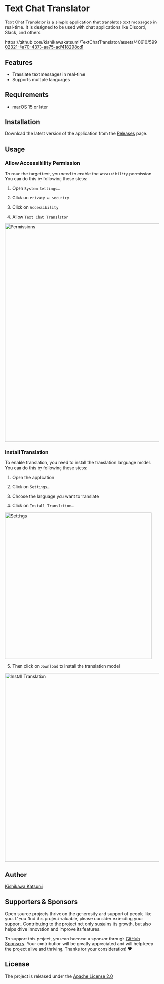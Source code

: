 # Text Chat Translator

Text Chat Translator is a simple application that translates text messages in real-time. It is designed to be used with chat applications like Discord, Slack, and others.

https://github.com/kishikawakatsumi/TextChatTranslator/assets/40610/59902321-4a70-4373-aa75-adf418298cd1

## Features

- Translate text messages in real-time
- Supports multiple languages

## Requirements

- macOS 15 or later

## Installation

Download the latest version of the application from the [Releases](https://github.com/kishikawakatsumi/TextChatTranslator/releases) page.

## Usage

### Allow Accessibility Permission

To read the target text, you need to enable the `Accessibility` permission. You can do this by following these steps:

1. Open `System Settings…`

2. Click on `Privacy & Security`

3. Click on `Accessibility`

4. Allow `Text Chat Translator`

<img width="715" alt="Permissions" src="https://github.com/kishikawakatsumi/TextChatTranslator/assets/40610/693d2ac4-8b3c-4ee0-ac21-15dcf1dda7f5">

### Install Translation

To enable translation, you need to install the translation language model. You can do this by following these steps:

1. Open the application

2. Click on `Settings…`

3. Choose the language you want to translate

4. Click on `Install Translation…`

<img width="480" alt="Settings" src="https://github.com/kishikawakatsumi/TextChatTranslator/assets/40610/06afe909-cebb-42a7-82cd-3ecce045e400">

5. Then click on `Download` to install the translation model

<img width="618" alt="Install Translation" src="https://github.com/kishikawakatsumi/TextChatTranslator/assets/40610/8cee35a9-d2cf-4286-863d-c6d3826fda9e">

## Author

[Kishikawa Katsumi](https://github.com/kishikawakatsumi)

## Supporters & Sponsors

Open source projects thrive on the generosity and support of people like you. If you find this project valuable, please consider extending your support. Contributing to the project not only sustains its growth, but also helps drive innovation and improve its features.

To support this project, you can become a sponsor through [GitHub Sponsors](https://github.com/sponsors/kishikawakatsumi). Your contribution will be greatly appreciated and will help keep the project alive and thriving. Thanks for your consideration! :heart:

## License

The project is released under the [Apache License 2.0](https://github.com/kishikawakatsumi/TextChatTranslator/blob/main/LICENSE)
